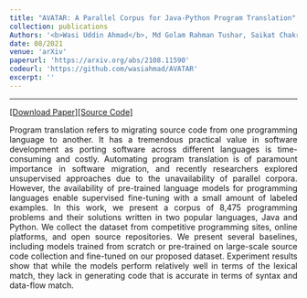 ```yaml
---
title: "AVATAR: A Parallel Corpus for Java-Python Program Translation"
collection: publications
Authors: '<b>Wasi Uddin Ahmad</b>, Md Golam Rahman Tushar, Saikat Chakraborty, and Kai-Wei Chang.'
date: 08/2021
venue: 'arXiv'
paperurl: 'https://arxiv.org/abs/2108.11590'
codeurl: 'https://github.com/wasiahmad/AVATAR'
excerpt: ''
---
```

---
<a href='https://arxiv.org/pdf/2108.11590.pdf' target="_blank">[Download Paper]</a><a href='https://github.com/wasiahmad/AVATAR' target="_blank">[Source Code]</a>

<p align="justify">
  Program translation refers to migrating source code from one programming language to another. It has a tremendous practical value in software development as 
  porting software across different languages is time-consuming and costly. Automating program translation is of paramount importance in software migration, 
  and recently researchers explored unsupervised approaches due to the unavailability of parallel corpora. However, the availability of pre-trained language 
  models for programming languages enable supervised fine-tuning with a small amount of labeled examples. In this work, we present a corpus of 8,475 programming 
  problems and their solutions written in two popular languages, Java and Python. We collect the dataset from competitive programming sites, online platforms, 
  and open source repositories. We present several baselines, including models trained from scratch or pre-trained on large-scale source code collection and 
  fine-tuned on our proposed dataset. Experiment results show that while the models perform relatively well in terms of the lexical match, they lack in 
  generating code that is accurate in terms of syntax and data-flow match.
</p>
